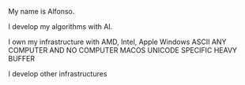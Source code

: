My name is Alfonso.

I develop my algorithms with AI.

I own my infrastructure with AMD, Intel, Apple
Windows ASCII ANY COMPUTER AND NO COMPUTER
MACOS UNICODE SPECIFIC HEAVY BUFFER

I develop other infrastructures
